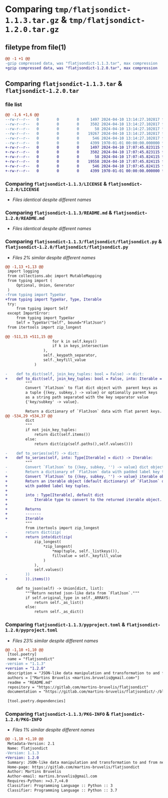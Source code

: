 # Comparing `tmp/flatjsondict-1.1.3.tar.gz` & `tmp/flatjsondict-1.2.0.tar.gz`

## filetype from file(1)

```diff
@@ -1 +1 @@
-gzip compressed data, was "flatjsondict-1.1.3.tar", max compression
+gzip compressed data, was "flatjsondict-1.2.0.tar", max compression
```

## Comparing `flatjsondict-1.1.3.tar` & `flatjsondict-1.2.0.tar`

### file list

```diff
@@ -1,6 +1,6 @@
--rw-r--r--   0        0        0     1497 2024-04-10 13:14:27.102817 flatjsondict-1.1.3/LICENSE
--rw-r--r--   0        0        0     3502 2024-04-10 13:14:27.102817 flatjsondict-1.1.3/README.md
--rw-r--r--   0        0        0       58 2024-04-10 13:14:27.102817 flatjsondict-1.1.3/flatjsondict/__init__.py
--rw-r--r--   0        0        0    19267 2024-04-10 13:14:27.102817 flatjsondict-1.1.3/flatjsondict/flatjsondict.py
--rw-r--r--   0        0        0      546 2024-04-10 13:14:27.102817 flatjsondict-1.1.3/pyproject.toml
--rw-r--r--   0        0        0     4399 1970-01-01 00:00:00.000000 flatjsondict-1.1.3/PKG-INFO
+-rw-r--r--   0        0        0     1497 2024-04-10 17:07:45.823115 flatjsondict-1.2.0/LICENSE
+-rw-r--r--   0        0        0     3502 2024-04-10 17:07:45.823115 flatjsondict-1.2.0/README.md
+-rw-r--r--   0        0        0       58 2024-04-10 17:07:45.824115 flatjsondict-1.2.0/flatjsondict/__init__.py
+-rw-r--r--   0        0        0    19558 2024-04-10 17:07:45.824115 flatjsondict-1.2.0/flatjsondict/flatjsondict.py
+-rw-r--r--   0        0        0      546 2024-04-10 17:07:45.824115 flatjsondict-1.2.0/pyproject.toml
+-rw-r--r--   0        0        0     4399 1970-01-01 00:00:00.000000 flatjsondict-1.2.0/PKG-INFO
```

### Comparing `flatjsondict-1.1.3/LICENSE` & `flatjsondict-1.2.0/LICENSE`

 * *Files identical despite different names*

### Comparing `flatjsondict-1.1.3/README.md` & `flatjsondict-1.2.0/README.md`

 * *Files identical despite different names*

### Comparing `flatjsondict-1.1.3/flatjsondict/flatjsondict.py` & `flatjsondict-1.2.0/flatjsondict/flatjsondict.py`

 * *Files 2% similar despite different names*

```diff
@@ -1,13 +1,13 @@
 import logging
 from collections.abc import MutableMapping
 from typing import (
     Optional, Union, Generator
 )
-from typing import TypeVar
+from typing import TypeVar, Type, Iterable
 try:
     from typing import Self
 except ImportError:
     from typing import TypeVar
     Self = TypeVar("Self", bound="FlatJson")
 from itertools import zip_longest
 
@@ -511,15 +511,15 @@
                     for k in self.keys()
                     if k in keys_intersection
                 ),
                 self._keypath_separator,
                 self._keyfill_value
             )
 
-    def to_dict(self, join_key_tuples: bool = False) -> dict:
+    def to_dict(self, join_key_tuples: bool = False, into: Iterable = dict) -> dict:
         """
         Convert `FlatJson` to flat dict object with  parent keys as
         a tuple {(key, subkey,) -> value} or optionally parent keys
         as a string path separated with the key separator value
         {'key/subkey' -> value}.
         
         Return a dictionary of `FlatJson` data with flat parent keys.
@@ -534,29 +534,37 @@
         dict
         """
         if not join_key_tuples:
             return dict(self.items())
         else:
             return dict(zip(self.paths(),self.values()))
 
-    def to_series(self) -> dict:
+    def to_series(self, into: Type[Iterable] = dict) -> Iterable:
         """
-        Convert `FlatJson` to {(key, subkey, '') -> value} dict object.
-        Return a dictionary of `FlatJson` data with padded label key tuples.
+        Convert `FlatJson` to {(key, subkey, '') -> value} iterable object.
+        Return an iterable object (default dictionary) of `FlatJson` data 
+        with padded label key tuples.
+
+        into : Type[Iterable], default dict
+            Iterable type to convert to the returned iterable object.
+
+        Returns
+        -------
+        Iterable
         """
         from itertools import zip_longest
-        return dict(zip(
+        return into(dict(zip(
             zip_longest(
                 *zip_longest(
                     *map(tuple, self._listkeys()),
                     fillvalue = self._keyfill_value
                 )
             ),
             self.values()
-        ))
+        )).items())
 
     def to_json(self) -> Union[dict, list]:
         """Return nested json-like data from `FlatJson`."""
         if self.original_type in self._ARRAYS:
             return self._as_list()
         else:
             return self._as_dict()
```

### Comparing `flatjsondict-1.1.3/pyproject.toml` & `flatjsondict-1.2.0/pyproject.toml`

 * *Files 23% similar despite different names*

```diff
@@ -1,10 +1,10 @@
 [tool.poetry]
 name = "flatjsondict"
-version = "1.1.3"
+version = "1.2.0"
 description = "JSON-like data manipulation and transformation to and from nested parent-child and flat label-value data items."
 authors = ["Martins Bruvelis <martins.bruvelis@gmail.com>"]
 readme = "README.md"
 repository = "https://gitlab.com/martins-bruvelis/flatjsondict"
 documentation = "https://gitlab.com/martins-bruvelis/flatjsondict/-/blob/main/README.md"
 
 [tool.poetry.dependencies]
```

### Comparing `flatjsondict-1.1.3/PKG-INFO` & `flatjsondict-1.2.0/PKG-INFO`

 * *Files 1% similar despite different names*

```diff
@@ -1,10 +1,10 @@
 Metadata-Version: 2.1
 Name: flatjsondict
-Version: 1.1.3
+Version: 1.2.0
 Summary: JSON-like data manipulation and transformation to and from nested parent-child and flat label-value data items.
 Home-page: https://gitlab.com/martins-bruvelis/flatjsondict
 Author: Martins Bruvelis
 Author-email: martins.bruvelis@gmail.com
 Requires-Python: >=3.7,<4.0
 Classifier: Programming Language :: Python :: 3
 Classifier: Programming Language :: Python :: 3.7
```

